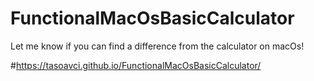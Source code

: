 # FunctionalMacOsBasicCalculator

Let me know if you can find a difference from the calculator on macOs!

#https://tasoavci.github.io/FunctionalMacOsBasicCalculator/
